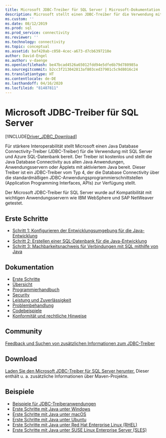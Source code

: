 ```yaml
---
title: Microsoft JDBC-Treiber für SQL Server | Microsoft-Dokumentation
description: Microsoft stellt einen JDBC-Treiber für die Verwendung mit SQL Server und Azure SQL-Datenbank bereit und ermöglicht so Konnektivität von allen Java-Anwendungen, -Servern oder -Applets.
ms.custom: ''
ms.date: 08/12/2019
ms.prod: sql
ms.prod_service: connectivity
ms.reviewer: ''
ms.technology: connectivity
ms.topic: conceptual
ms.assetid: baf420ab-c058-4cec-a673-d7cb6397210e
author: David-Engel
ms.author: v-daenge
ms.openlocfilehash: be47bcad4526a65012fdd94e5dfe6b79d780985a
ms.sourcegitcommit: b2cc3f213042813af803ced37901c5c9d8016c24
ms.translationtype: HT
ms.contentlocale: de-DE
ms.lasthandoff: 04/16/2020
ms.locfileid: "81487811"
---
```

# <a name="microsoft-jdbc-driver-for-sql-server"></a>Microsoft JDBC-Treiber für SQL Server

[!INCLUDE[Driver_JDBC_Download](../../includes/driver_jdbc_download.md)]

Für stärkere Interoperabilität stellt Microsoft einen Java Database Connectivity-Treiber (JDBC-Treiber) für die Verwendung mit SQL Server und Azure SQL-Datenbank bereit. Der Treiber ist kostenlos und stellt die Java Database Connectivity aus allen Java Anwendungen, Anwendungsservern oder Applets mit aktiviertem Java bereit. Dieser Treiber ist ein JDBC-Treiber vom Typ 4, der die Database Connectivity über die standardmäßigen JDBC-Anwendungsprogrammierschnittstellen (Application Programming Interfaces, APIs) zur Verfügung stellt.

Der Microsoft JDBC-Treiber für SQL Server wurde auf Kompatibilität mit wichtigen Anwendungsservern wie IBM WebSphere und SAP NetWeaver getestet.
  
## <a name="getting-started"></a>Erste Schritte  

* [Schritt 1: Konfigurieren der Entwicklungsumgebung für die Java-Entwicklung](step-1-configure-development-environment-for-java-development.md)  
* [Schritt 2: Erstellen einer SQL-Datenbank für die Java-Entwicklung](step-2-create-a-sql-database-for-java-development.md)  
* [Schritt 3: Machbarkeitsnachweis für Verbindungen mit SQL mithilfe von Java](step-3-proof-of-concept-connecting-to-sql-using-java.md)  
  
## <a name="documentation"></a>Dokumentation  

* [Erste Schritte](getting-started-with-the-jdbc-driver.md)
* [Übersicht](overview-of-the-jdbc-driver.md)  
* [Programmierhandbuch](programming-guide-for-jdbc-sql-driver.md)
* [Security](securing-jdbc-driver-applications.md)  
* [Leistung und Zuverlässigkeit](improving-performance-and-reliability-with-the-jdbc-driver.md)  
* [Problembehandlung](diagnosing-problems-with-the-jdbc-driver.md)
* [Codebeispiele](sample-jdbc-driver-applications.md)
* [Konformität und rechtliche Hinweise](compliance-and-legal-for-the-jdbc-sql-driver.md)  
  
## <a name="community"></a>Community

[Feedback und Suchen von zusätzlichen Informationen zum JDBC-Treiber](finding-additional-jdbc-driver-information.md)  
  
## <a name="download"></a>Download

[Laden Sie den Microsoft JDBC-Treiber für SQL Server herunter.](download-microsoft-jdbc-driver-for-sql-server.md) Dieser enthält u. a. zusätzliche Informationen über Maven-Projekte.
  
## <a name="samples"></a>Beispiele  

* [Beispiele für JDBC-Treiberanwendungen](sample-jdbc-driver-applications.md)  
* [Erste Schritte mit Java unter Windows](https://www.microsoft.com/sql-server/developer-get-started/java/windows/)
* [Erste Schritte mit Java unter macOS](https://www.microsoft.com/sql-server/developer-get-started/java/mac/)
* [Erste Schritte mit Java unter Ubuntu](https://www.microsoft.com/sql-server/developer-get-started/java/ubuntu/)
* [Erste Schritte mit Java unter Red Hat Enterprise Linux (RHEL)](https://www.microsoft.com/sql-server/developer-get-started/java/rhel/)
* [Erste Schritte mit Java unter SUSE Linux Enterprise Server (SLES)](https://www.microsoft.com/sql-server/developer-get-started/java/sles/)
